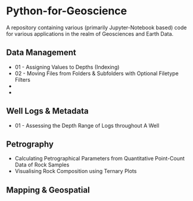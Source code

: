 # Python-for-Geoscience
A repository containing various (primarily Jupyter-Notebook based) code for various applications in the realm of Geosciences and Earth Data.

## Data Management
-  01 - Assigning Values to Depths (Indexing)
-  02 - Moving Files from Folders & Subfolders with Optional Filetype Filters
- 
- 

## Well Logs & Metadata
- 01 - Assessing the Depth Range of Logs throughout A Well

## Petrography
- Calculating Petrographical Parameters from Quantitative Point-Count Data of Rock Samples
- Visualising Rock Composition using Ternary Plots

## Mapping & Geospatial
